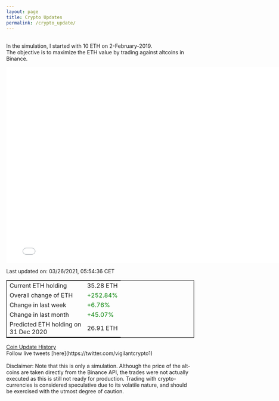 ```yaml
---
layout: page
title: Crypto Updates
permalink: /crypto_update/
---
```

<!-- Global site tag (gtag.js) - Google Analytics -->
<script async src="https://www.googletagmanager.com/gtag/js?id=UA-103831149-5"></script>
<script>
  window.dataLayer = window.dataLayer || [];
  function gtag(){dataLayer.push(arguments);}
  gtag('js', new Date());

  gtag('config', 'UA-103831149-5');
</script>
<br>In the simulation, I started with 10 ETH on 2-February-2019.<br>The objective is to maximize the ETH value by trading against altcoins 
in Binance.

<iframe width="775" height="525" frameborder="0" scrolling="no" src="//plotly.com/~vikramaditya91/109.embed"></iframe>

Last updated on: 03/26/2021, 05:54:36 CET 
<table style="border:1px solid black;margin-left:auto;margin-right:auto;">
	<tbody>
	<tr>
		<td>Current ETH holding</td>
		<td>     35.28 ETH</td>
	</tr>
	<tr>
		<td>Overall change of ETH</td>
		<td><font color="green">+252.84%</font></td>
	</tr>
	<tr>
		<td>Change in last week</td>
		<td><font color="green">+6.76%</font></td>
	</tr>
	<tr>
		<td>Change in last month</td>
		<td><font color="green">+45.07%</font></td>
	</tr>
    <tr>
		<td>Predicted ETH holding on<br>31 Dec 2020</td>
		<td>     26.91 ETH</td>
	</tr>
	</tbody>
</table>
<a href="{{ site.baseurl }}/crypto_history">Coin Update History</a>
<br>
Follow live tweets [here](https://twitter.com/vigilantcrypto1)
<br>
<br>
Disclaimer:
Note that this is only a simulation. Although the price of the alt-coins are taken directly from the Binance API, the trades were not actually executed as this is still not ready for production.
Trading with crypto-currencies is considered speculative due to its volatile nature, and should be exercised with the utmost degree of caution.